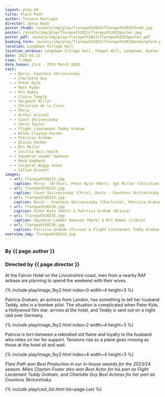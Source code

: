 ```yaml
---
layout: play_md
title: Flare Path
author: Terence Rattigan
director: Jenny Nash
poster_thumb: /assets/img/play/flarepath2023/flarepath2023thumb.jpg
poster: /assets/img/play/flarepath2023/flarepath2023poster.jpg
poster_pdf: /assets/img/play/flarepath2023/flarepath2023poster.pdf
booking_form: /assets/img/play/flarepath2023/flarepath2023bookingform.pdf
location: Longdown Village Hall
location_verbose: Longdown Village Hall, Chapel Hill, Longdown, Exeter, EX6 7SN
date: 2023-03-23
time: 7:30pm
date_human: 23rd - 25th March 2023
cast:
  - - Doris, Countess Skricevinsky
    - Charlotte Guy
  - - Peter Kyle
    - Matt Ryder
  - - Mrs Oakes
    - Claire Temple
  - - Sergeant Miller
    - Christian de la Croix
  - - Percy
    - Arthur Grizzel
  - - Count Skricevinsky
    - Chris Taylor
  - - Flight Lieutenant Teddy Graham
    - Miles Clayton-Foster
  - - Patricia Graham
    - Olivia Parker
  - - Mrs Miller
    - Cecilia Neil-Smith
  - - Squadron Leader Swanson
    - Mark Goddard
  - - Corporal Wiggy Jones
    - Callum Dinnett
images:
  - url: flarepath20231.jpg
    caption: Percy  (Arthur), Peter Kyle (Matt), Sgt Miller (Christian) & Doris - Countess Skricevinsky (Charlotte)
  - url: flarepath20232.jpg
    caption: Count Skricevinsky (Chris), Doris - Countess Skricevinsky (Charlotte), Peter Kyle (Matt), Flight Lieutenant Teddy Graham (Miles), Sgt Miller (Christian)
  - url: flarepath20233.jpg
    caption: Doris - Countess Skricevinsky (Charlotte), Patricia Graham (Olivia), Maudie Miller (Cecilia)
  - url: flarepath20234.jpg
    caption: Peter Kyle (Matt) & Patricia Graham (Olivia)
  - url: flarepath20235.jpg
    caption: Squadron Leader Swanson (Mark) & Mrs Oakes (Claire)
  - url: flarepath20236.jpg
    caption: Patricia Graham (Olivia) & Flight Lieutenant Teddy Graham (Miles)
overview_img: flarepath20232.jpg
---
```


### By {{ page.author }}
### Directed by {{ page.director }}

At the Falcon Hotel on the Lincolnshire coast, men from a nearby RAF airbase are
planning to spend the weekend with their wives.

{% include play/image_1by2.html index=0 width=4 height=3 %}

Patricia Graham, an actress from London, has something to tell her husband
Teddy, who is a bomber pilot. The situation is complicated when Peter Kyle, a
Hollywood film star, arrives at the hotel, and Teddy is sent out on a night raid
over Germany.

{% include play/image_1by2.html index=2 width=4 height=3 %}

Patricia is torn between a rekindled old flame and loyalty to the husband who
relies on her for support. Tensions rise as a plane goes missing as those at the
hotel sit and wait.

{% include play/image_1by2.html index=4 width=4 height=3 %}

*Flare Path won Best Production in our in-house awards for the 2023/24 season.
Miles Clayton-Foster also won Best Actor for his part as Flight Lieutenant Teddy
Graham, and Charlotte Guy Best Actress for her part as Countess Skricevinsky.*

{% include play/cast_list.html list=page.cast %}
